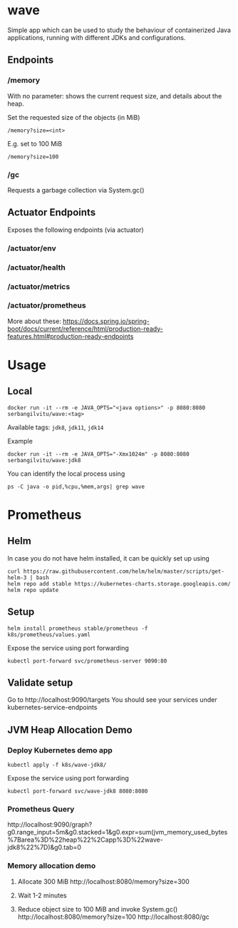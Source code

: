 # wave
Simple app which can be used to study the behaviour of containerized Java applications, running with different JDKs and configurations. 

## Endpoints
### /memory
With no parameter: shows the current request size, and details about the heap.

Set the requested size of the objects (in MiB)

`/memory?size=<int>`

E.g. set to 100 MiB

`/memory?size=100`


### /gc
Requests a garbage collection via System.gc()

## Actuator Endpoints
Exposes the following endpoints (via actuator)
### /actuator/env
### /actuator/health
### /actuator/metrics
### /actuator/prometheus

More about these:
https://docs.spring.io/spring-boot/docs/current/reference/html/production-ready-features.html#production-ready-endpoints

# Usage
## Local
```
docker run -it --rm -e JAVA_OPTS="<java options>" -p 8080:8080 serbangilvitu/wave:<tag>
```
Available tags: `jdk8`, `jdk11`, `jdk14`

Example
```
docker run -it --rm -e JAVA_OPTS="-Xmx1024m" -p 8080:8080 serbangilvitu/wave:jdk8
```

You can identify the local process using
```
ps -C java -o pid,%cpu,%mem,args| grep wave
```

# Prometheus

## Helm
In case you do not have helm installed, it can be quickly set up using
```
curl https://raw.githubusercontent.com/helm/helm/master/scripts/get-helm-3 | bash
helm repo add stable https://kubernetes-charts.storage.googleapis.com/
helm repo update
```
## Setup
```
helm install prometheus stable/prometheus -f k8s/prometheus/values.yaml
```

Expose the service using port forwarding
```
kubectl port-forward svc/prometheus-server 9090:80
```

## Validate setup
Go to http://localhost:9090/targets
You should see your services under kubernetes-service-endpoints

## JVM Heap Allocation Demo
### Deploy Kubernetes demo app
```
kubectl apply -f k8s/wave-jdk8/
```

Expose the service using port forwarding
```
kubectl port-forward svc/wave-jdk8 8080:8080
```


### Prometheus Query
http://localhost:9090/graph?g0.range_input=5m&g0.stacked=1&g0.expr=sum(jvm_memory_used_bytes%7Barea%3D%22heap%22%2Capp%3D%22wave-jdk8%22%7D)&g0.tab=0

### Memory allocation demo
1) Allocate 300 MiB
http://localhost:8080/memory?size=300

2) Wait 1-2 minutes

3) Reduce object size to 100 MiB and invoke System.gc()
http://localhost:8080/memory?size=100
http://localhost:8080/gc
